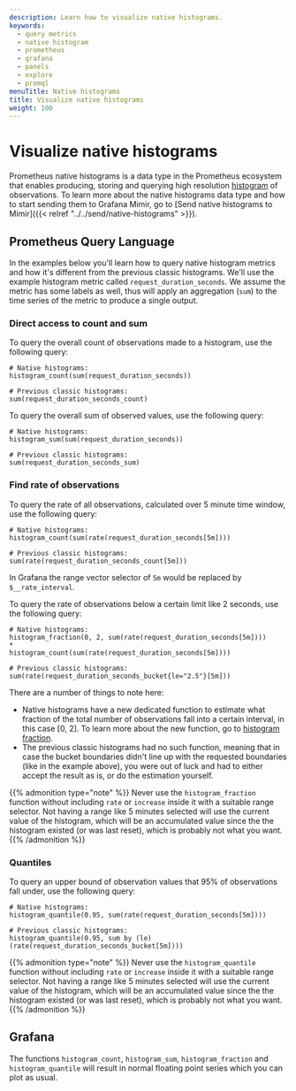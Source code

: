 ```yaml
---
description: Learn how to visualize native histograms.
keywords:
  - query metrics
  - native histogram
  - prometheus
  - grafana
  - panels
  - explore
  - promql
menuTitle: Native histograms
title: Visualize native histograms
weight: 100
---
```


# Visualize native histograms

Prometheus native histograms is a data type in the Prometheus ecosystem that enables producing, storing and querying high resolution [histogram](https://prometheus.io/docs/concepts/metric_types/#histogram) of observations. To learn more about the native histograms data type and how to start sending them to Grafana Mimir, go to [Send native histograms to Mimir]({{< relref "../../send/native-histograms" >}}).

## Prometheus Query Language

In the examples below you'll learn how to query native histogram metrics and how it's different from the previous classic histograms. We'll use the example histogram metric called `request_duration_seconds`. We assume the metric has some labels as well, thus will apply an aggregation (`sum`) to the time series of the metric to produce a single output.

### Direct access to count and sum

To query the overall count of observations made to a histogram, use the following query:

```PromQL
# Native histograms:
histogram_count(sum(request_duration_seconds))

# Previous classic histograms:
sum(request_duration_seconds_count)
```

To query the overall sum of observed values, use the following query:

```PromQL
# Native histograms:
histogram_sum(sum(request_duration_seconds))

# Previous classic histograms:
sum(request_duration_seconds_sum)
```

### Find rate of observations

To query the rate of all observations, calculated over 5 minute time window, use the following query:

```PromQL
# Native histograms:
histogram_count(sum(rate(request_duration_seconds[5m])))

# Previous classic histograms:
sum(rate(request_duration_seconds_count[5m]))
```

In Grafana the range vector selector of `5m` would be replaced by `$__rate_interval`.

To query the rate of observations below a certain limit like 2 seconds, use the following query:

```PromQL
# Native histograms:
histogram_fraction(0, 2, sum(rate(request_duration_seconds[5m])))
*
histogram_count(sum(rate(request_duration_seconds[5m])))

# Previous classic histograms:
sum(rate(request_duration_seconds_bucket{le="2.5"}[5m]))
```

There are a number of things to note here:

- Native histograms have a new dedicated function to estimate what fraction of the total number of observations fall into a certain interval, in this case [0, 2]. To learn more about the new function, go to [histogram fraction](https://prometheus.io/docs/prometheus/latest/querying/functions/#histogram_fraction).
- The previous classic histograms had no such function, meaning that in case the bucket boundaries didn't line up with the requested boundaries (like in the example above), you were out of luck and had to either accept the result as is, or do the estimation yourself.

{{% admonition type="note" %}}
Never use the `histogram_fraction` function without including `rate` or `increase` inside it with a suitable range selector. Not having a range like 5 minutes selected will use the current value of the histogram, which will be an accumulated value since the the histogram existed (or was last reset), which is probably not what you want.
{{% /admonition %}}

### Quantiles

To query an upper bound of observation values that 95% of observations fall under, use the following query:

```PromQL
# Native histograms:
histogram_quantile(0.95, sum(rate(request_duration_seconds[5m])))

# Previous classic histograms:
histogram_quantile(0.95, sum by (le) (rate(request_duration_seconds_bucket[5m])))
```

{{% admonition type="note" %}}
Never use the `histogram_quantile` function without including `rate` or `increase` inside it with a suitable range selector. Not having a range like 5 minutes selected will use the current value of the histogram, which will be an accumulated value since the the histogram existed (or was last reset), which is probably not what you want.
{{% /admonition %}}

## Grafana

The functions `histogram_count`, `histogram_sum`, `histogram_fraction` and `histogram_quantile` will result in normal floating point series which you can plot as usual.